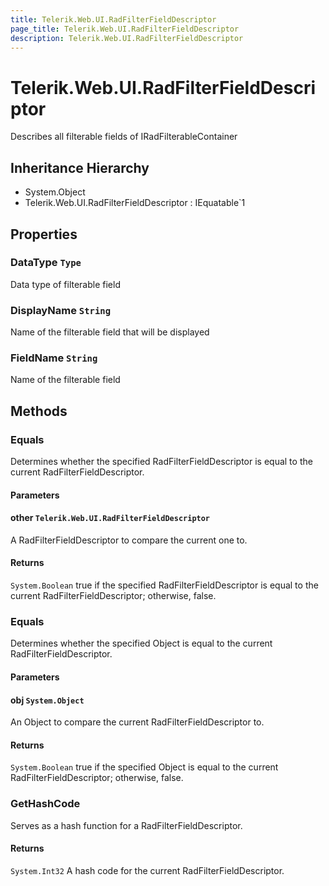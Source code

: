 ```yaml
---
title: Telerik.Web.UI.RadFilterFieldDescriptor
page_title: Telerik.Web.UI.RadFilterFieldDescriptor
description: Telerik.Web.UI.RadFilterFieldDescriptor
---
```


# Telerik.Web.UI.RadFilterFieldDescriptor

Describes all filterable fields of IRadFilterableContainer

## Inheritance Hierarchy

* System.Object
* Telerik.Web.UI.RadFilterFieldDescriptor : IEquatable`1

## Properties

###  DataType `Type`

Data type of filterable field

###  DisplayName `String`

Name of the filterable field that will be displayed

###  FieldName `String`

Name of the filterable field

## Methods

###  Equals

Determines whether the specified RadFilterFieldDescriptor is equal to the current RadFilterFieldDescriptor.

#### Parameters

#### other `Telerik.Web.UI.RadFilterFieldDescriptor`

A RadFilterFieldDescriptor to compare the current one to.

#### Returns

`System.Boolean` true if the specified RadFilterFieldDescriptor is equal to the current RadFilterFieldDescriptor;
            otherwise, false.

###  Equals

Determines whether the specified Object is equal to the current RadFilterFieldDescriptor.

#### Parameters

#### obj `System.Object`

An Object to compare the current RadFilterFieldDescriptor to.

#### Returns

`System.Boolean` true if the specified Object is equal to the current RadFilterFieldDescriptor;
            otherwise, false.

###  GetHashCode

Serves as a hash function for a RadFilterFieldDescriptor.

#### Returns

`System.Int32` A hash code for the current RadFilterFieldDescriptor.

